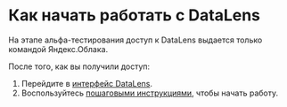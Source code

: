 # Как начать работать c DataLens

На этапе альфа-тестирования доступ к DataLens выдается только командой Яндекс.Облака. 

После того, как вы получили доступ:

1. Перейдите в [интерфейс DataLens](https://datalens.yandex.ru).
1. Воспользуйтесь [пошаговыми инструкциями](operations/index.md), чтобы начать работу.